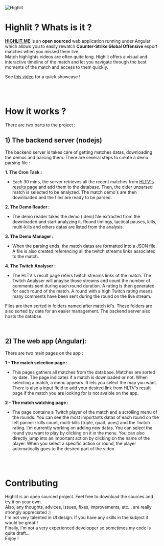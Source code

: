 ![Highlit](https://i.imgur.com/JUwk1w8.png)

# Highlit ? Whats is it ?

**[HIGHLIT.ME](https://highlit.me)** is an **open sourced** web application running under Angular which allows you to easily rewatch **Counter-Strike Global Offensive** esport matches when you missed them live. <br>
Match highlights videos are often quite long. Highlit offers a visual and interactive timeline of the match and let you navigate through the best moments of the match and access to them quickly.

See [this video](https://www.youtube.com/watch?v=JRLpymSlAX4) for a quick showcase !

<br><br>
# How it works ?

There are two parts to the project :


## 1) The backend server (nodejs)

The backend server is takes care of getting matches datas, downloading the demos and parsing them. There are several steps to create a demo parsing file :


**1. The Cron Task :**<br>
* Each 30 mins, the server retrieves all the recent matches from [HLTV's results page](https://www.hltv.org/results) and add them to the database.
Then, the older unparsed match is selected to be analyzed. The match demo's are then downloaded and the files are ready to be parsed.

**2. The Demo Reader :**<br>
* The demo reader takes the demo (.dem) file extracted from the downloaded and start analyzing it.
Round timings, tactical pauses, kills, multi-kills and others datas are listed from the analysis.

**3. The Demo Manager :**<br>
* When the parsing ends, the match datas are formatted into a JSON file.
A file is also created referencing all the twitch streams links associated to the match.

**4. The Twitch Analyser :**<br>
* The HLTV's result page refers twitch streams links of the match. The Twitch Analyser will anaylse those streams and count the number of comments sent during each round duration.
A rating is then generated for each round of the match. A round with a high Twitch rating means many comments have been sent during the round on the live stream.

Files are then sorted in folders named after match id's. These folders are also sorted by date for an easier management.
The backend server also hosts the databse.

<br>

## 2) The web app (Angular):

There are two main pages on the app :


**1 - The match selection page :**<br>
* This pages gathers all matches from the database. Matches are sorted by date.
The page indicates if a match is downloaded or not.
When selecting a match, a menu appears. It lets you select the map you want.
There is also a input field to add your desired link from HLTV's result page if the match you are looking for is not avaible on the app.

**2 - The match watching page :**<br>
* The page contains a Twitch player of the match and a scrolling menu of the rounds.
You can see the most importants datas of each round on the left pannel : kills count, multi-kills (triple, quad, aces) and the Twitch rating. I'm currently working on adding new datas.
You can select the round you want to play by clicking on it in the menu.
You can also directly jump into an important action by clicking on the name of the player.
When you select a specific action or round, the player automatically goes to the desired part of the video.


<br><br>
# Contributing

Highlit is an open sourced project. Feel free to download the sources and try it on your own.<br>
Also, any thoughts, advices, issues, fixes, improvements, etc... are really strongly appreciated :)<br>
I'm not very talented in UI design. If you have any skills in the subject it would be great !<br>
Finally, I'm not a very experienced developper so sometimes my code is quite draft...<br>
Enjoy !








